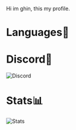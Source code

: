 Hi im ghin, this my profile.

# Languages👑

# Discord🎉
![Discord](https://img.shields.io/badge/discord-ghin6%232618-%237289DA?logo=discord&logoColor=white)

# Stats📊
![Stats](https://github-readme-stats.vercel.app/api?username=fiveghin&show_icons=true&include_all_commits=true&count_private=true&hide_title=true)
